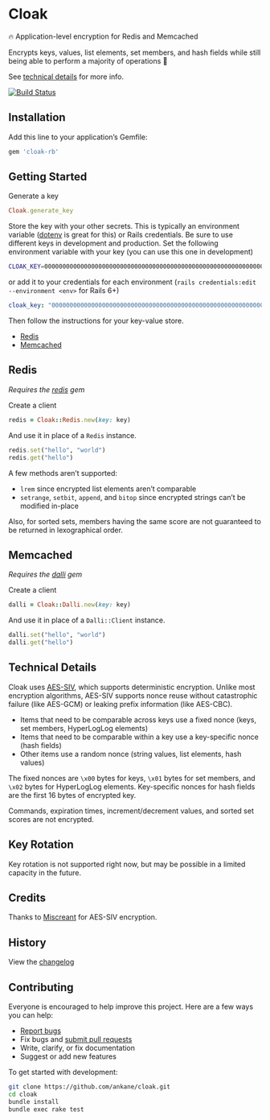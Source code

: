# Cloak

:fire: Application-level encryption for Redis and Memcached

Encrypts keys, values, list elements, set members, and hash fields while still being able to perform a majority of operations :tada:

See [technical details](#technical-details) for more info.

[![Build Status](https://github.com/ankane/cloak/workflows/build/badge.svg?branch=master)](https://github.com/ankane/cloak/actions)

## Installation

Add this line to your application’s Gemfile:

```ruby
gem 'cloak-rb'
```

## Getting Started

Generate a key

```ruby
Cloak.generate_key
```

Store the key with your other secrets. This is typically an environment variable ([dotenv](https://github.com/bkeepers/dotenv) is great for this) or Rails credentials. Be sure to use different keys in development and production. Set the following environment variable with your key (you can use this one in development)

```sh
CLOAK_KEY=0000000000000000000000000000000000000000000000000000000000000000
```

or add it to your credentials for each environment (`rails credentials:edit --environment <env>` for Rails 6+)

```yml
cloak_key: "0000000000000000000000000000000000000000000000000000000000000000"
```

Then follow the instructions for your key-value store.

- [Redis](#redis)
- [Memcached](#memcached)

## Redis

*Requires the [redis](https://github.com/redis/redis-rb) gem*

Create a client

```ruby
redis = Cloak::Redis.new(key: key)
```

And use it in place of a `Redis` instance.

```ruby
redis.set("hello", "world")
redis.get("hello")
```

A few methods aren’t supported:

- `lrem` since encrypted list elements aren’t comparable
- `setrange`, `setbit`, `append`, and `bitop` since encrypted strings can’t be modified in-place

Also, for sorted sets, members having the same score are not guaranteed to be returned in lexographical order.

## Memcached

*Requires the [dalli](https://github.com/petergoldstein/dalli) gem*

Create a client

```ruby
dalli = Cloak::Dalli.new(key: key)
```

And use it in place of a `Dalli::Client` instance.

```ruby
dalli.set("hello", "world")
dalli.get("hello")
```

## Technical Details

Cloak uses [AES-SIV](https://github.com/miscreant/meta/wiki/AES-SIV), which supports deterministic encryption. Unlike most encryption algorithms, AES-SIV supports nonce reuse without catastrophic failure (like AES-GCM) or leaking prefix information (like AES-CBC).

- Items that need to be comparable across keys use a fixed nonce (keys, set members, HyperLogLog elements)
- Items that need to be comparable within a key use a key-specific nonce (hash fields)
- Other items use a random nonce (string values, list elements, hash values)

The fixed nonces are `\x00` bytes for keys, `\x01` bytes for set members, and `\x02` bytes for HyperLogLog elements. Key-specific nonces for hash fields are the first 16 bytes of encrypted key.

Commands, expiration times, increment/decrement values, and sorted set scores are not encrypted.

## Key Rotation

Key rotation is not supported right now, but may be possible in a limited capacity in the future.

## Credits

Thanks to [Miscreant](https://github.com/miscreant/miscreant.rb) for AES-SIV encryption.

## History

View the [changelog](https://github.com/ankane/cloak/blob/master/CHANGELOG.md)

## Contributing

Everyone is encouraged to help improve this project. Here are a few ways you can help:

- [Report bugs](https://github.com/ankane/cloak/issues)
- Fix bugs and [submit pull requests](https://github.com/ankane/cloak/pulls)
- Write, clarify, or fix documentation
- Suggest or add new features

To get started with development:

```sh
git clone https://github.com/ankane/cloak.git
cd cloak
bundle install
bundle exec rake test
```
